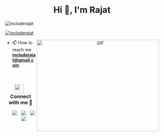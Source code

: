 <h1 align="center">Hi 👋, I'm Rajat</h1>

<p align="left"> <img src="https://komarev.com/ghpvc/?username=includerajat&label=Profile%20views&color=0e75b6&style=flat" alt="includerajat" /> </p>

<p align="left"> <a href="https://twitter.com/includerajat" target="blank"><img src="https://img.shields.io/twitter/follow/includerajat?logo=twitter&style=for-the-badge" alt="includerajat" /></a> </p>

<a target="_blank" align="center">
  <img align="right" top="500" height="300" width="400" alt="GIF" src="https://media.giphy.com/media/SWoSkN6DxTszqIKEqv/giphy.gif">
</a>

- 📫 How to reach me **includerajat@gmail.com**

<br/>
<h3 align="center" > <img src="https://media.giphy.com/media/iY8CRBdQXODJSCERIr/giphy.gif" width="30" height="30" style="margin-right: 10px;">Connect with me 🤝 </h3>

<p align="center">

 <div align="center"  class="icons-social" style="margin-left: 10px;">
        <a style="margin-left: 10px;"  target="_blank" href="https://www.linkedin.com/in/includerajat/">
			<img src="https://img.icons8.com/doodle/40/000000/linkedin--v2.png"></a>
        <a style="margin-left: 10px;" target="_blank" href="https://github.com/includerajat">
		<img src="https://img.icons8.com/doodle/40/000000/github--v1.png"></a>
		<a style="margin-left: 10px;" target="_blank" href="https://twitter.com/includerajat">
			<img src="https://img.icons8.com/doodle/1x/twitter-squared--v2.png" ></a>
		<a style="margin-left: 10px;" target="_blank" href="https://www.youtube.com/@includerajat">
				<img src="https://img.icons8.com/doodle/1x/youtube--v2.png" ></a>
      </div>

</p>
